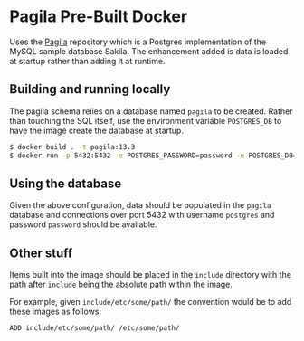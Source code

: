 # Pagila Pre-Built Docker

Uses the [Pagila][1] repository which is a Postgres implementation of the MySQL sample database Sakila. The enhancement added is data is loaded at startup rather than adding it at runtime.

## Building and running locally

The pagila schema relies on a database named `pagila` to be created. Rather than touching the SQL itself, use the environment variable `POSTGRES_DB` to have the image create the database at startup.

```bash
$ docker build . -t pagila:13.3
$ docker run -p 5432:5432 -e POSTGRES_PASSWORD=password -e POSTGRES_DB=pagila pagila:13.3
```

## Using the database

Given the above configuration, data should be populated in the `pagila` database and connections over port 5432 with username `postgres` and password `password` should be available.

## Other stuff

Items built into the image should be placed in the `include` directory with the path after `include` being the absolute path within the image.

For example, given `include/etc/some/path/` the convention would be to add these images as follows:

```
ADD include/etc/some/path/ /etc/some/path/
```

[1]: https://github.com/devrimgunduz/pagila